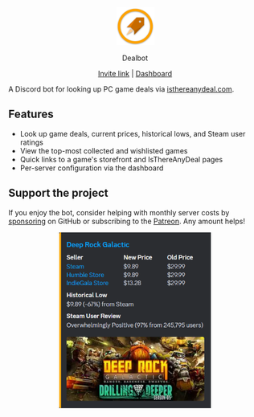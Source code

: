<div align="center" class="display:flex; gap:4px; margin-bottom:30px;">
  <img src="apps/web/public/avatar.png" width="75" class="display:block;" />
  <div>
    <p class="font-size:2em; font-weight:bold; line-height:1em;">Dealbot</p>
    <div>
      <a href="https://discord.com/api/oauth2/authorize?client_id=722942824999288924&permissions=274877925376&scope=bot">Invite link</a> | <a href="https://dealbot.acdvs.dev/dashboard">Dashboard</a>
    </div>
  </div>
</div>

A Discord bot for looking up PC game deals via [isthereanydeal.com][itad-link].

## Features

- Look up game deals, current prices, historical lows, and Steam user ratings
- View the top-most collected and wishlisted games
- Quick links to a game's storefront and IsThereAnyDeal pages
- Per-server configuration via the dashboard

## Support the project

If you enjoy the bot, consider helping with monthly server costs by [sponsoring][sponsor-link] on GitHub or subscribing to the [Patreon][patreon-link]. Any amount helps!

<div align="center">
  <img src="apps/web/public/example.png" height="350" />
</div>

[itad-link]: https://isthereanydeal.com
[dashboard-link]: https://dealbot.acdvs.dev/dashboard
[sponsor-link]: https://github.com/sponsors/acdvs
[patreon-link]: https://patreon.com/acdvs
